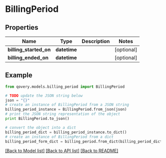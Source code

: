 # BillingPeriod


## Properties

Name | Type | Description | Notes
------------ | ------------- | ------------- | -------------
**billing_started_on** | **datetime** |  | [optional] 
**billing_ended_on** | **datetime** |  | [optional] 

## Example

```python
from qovery.models.billing_period import BillingPeriod

# TODO update the JSON string below
json = "{}"
# create an instance of BillingPeriod from a JSON string
billing_period_instance = BillingPeriod.from_json(json)
# print the JSON string representation of the object
print BillingPeriod.to_json()

# convert the object into a dict
billing_period_dict = billing_period_instance.to_dict()
# create an instance of BillingPeriod from a dict
billing_period_form_dict = billing_period.from_dict(billing_period_dict)
```
[[Back to Model list]](../README.md#documentation-for-models) [[Back to API list]](../README.md#documentation-for-api-endpoints) [[Back to README]](../README.md)


